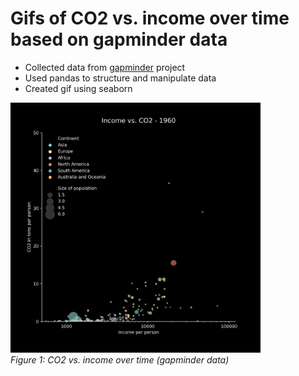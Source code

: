 # Gifs of CO2 vs. income over time based on gapminder data
- Collected data from [gapminder](https://www.gapminder.org/data/) project
- Used pandas to structure and manipulate data
- Created gif using seaborn

<img src="https://github.com/piwi3/gap_minder_gif/blob/main/images/gapminder_income_co2.gif" width="400"><br/>
_Figure 1: CO2 vs. income over time (gapminder data)_<br/>
